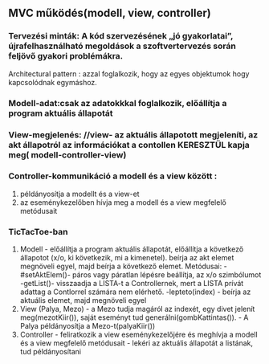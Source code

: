 ## MVC működés(modell, view, controller)
### Tervezési minták: A kód szervezésének „jó gyakorlatai”, újrafelhasználható megoldások a szoftvertervezés során feljövő gyakori problémákra.
 Architectural pattern : azzal foglalkozik, hogy az egyes objektumok hogy kapcsolódnak egymáshoz. 
### Modell-adat:csak az adatokkkal foglalkozik, előállítja a program aktuális állapotát
### View-megjelenés: //view- az aktuális állapotott megjeleníti, az akt állapotról az információkat a contollen KERESZTÜL kapja meg( modell-controller-view)
### Controller-kommunikáció a modell és a view között :
1. példányosítja a modellt és a view-et
2. az eseménykezelőben hívja meg a modell és a view megfelelő metódusait

### TicTacToe-ban
1.  Modell - előállítja a program aktuális állapotát, előállítja a következő állapotot (x/o, ki következik, mi a kimenetel).
    beírja az akt elemet megnöveli egyel, majd beírja a következő elemet.
    Metódusai: -#setAktElem()- páros vagy páratlan lépésre beállítja, az x/o szimbólumot
               -getList()- visszaadja a LISTA-t a Controllernek, mert a LISTA prívát adattag a Contlorrel számára nem elérhető.
               -lepteto(index) - beírja az aktuális elemet, majd megnöveli egyel
2.  View (Palya, Mezo) - a Mezo tudja magáról az indexét, egy divet jelenít meg(mezotKiir()), saját eseményt tud generálni(gombKattintas()).
                       - A Palya példányosítja a Mezo-t(palyaKiir())
3.  Controller - feliratkozik a view eseménykezelőjére és meghívja a modell és a view megfelelő metódusait
               - lekéri az aktuális állapotát a listának, tud példányosítani
 
